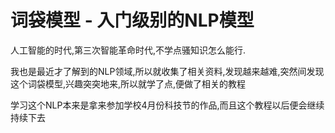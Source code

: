 # 词袋模型 - 入门级别的NLP模型
人工智能的时代,第三次智能革命时代,不学点骚知识怎么能行.


我也是最近才了解到的NLP领域,所以就收集了相关资料,发现越来越难,突然间发现这个词袋模型,兴趣突突地来,所以就学了点,便做了相关的教程

学习这个NLP本来是拿来参加学校4月份科技节的作品,而且这个教程以后便会继续持续下去